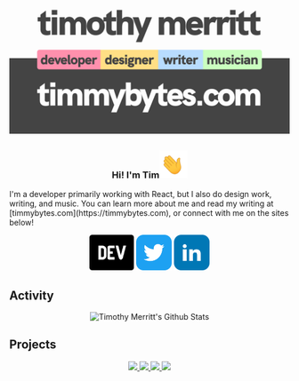 <div>
<div align="center">
<h1>
  <a href="https://timmybytes.com">
    <img src="timmybytes-Plain-Business-OG-Card.svg" alt="timmybytes logo" />
  </a>
</h1>
</div>

<div align="center">
<h3>Hi! I'm Tim<img src="./hand_wave.gif" width="50px" /></h3>
</div>
I'm a developer primarily working
with React, but I also do design work, writing, and music. You can learn more
about me and read my writing at [timmybytes.com](https://timmybytes.com), or
connect with me on the sites below!

<div>
  <p align="center">
    <a href="https://dev.to/timmybytes"><img src="./dev-community.svg" alt="DEV icon" width="auto" height="64px" /></a>
    <a href="https://twitter.com/timmybytes"><img src="./twitter-square-color.svg" alt="Twitter icon" width="auto" height="64px" /></a>
    <a href="https://www.linkedin.com/in/timmybytes"><img src="./linkedin-square-color.svg" alt="LinkedIn icon" width="auto" height="64px" /></a>
  </p>
</div>
<div>
  <h2>Activity</h2>
  <p align="center">
    <img src="https://github-readme-stats.vercel.app/api?username=timmybytes&show_icons=true&include_all_commits=true&line_height=35&custom_title=GitHub Stats&bg_color=ffdf85&text_color=333333&title_color=333333&icon_color=333333" alt="Timothy Merritt's Github Stats" />
  </p>
</div>
<div>
  <h2>Projects</h2>
  <p align="center">
    <a href="https://github.com/timmybytes/banquet">
      <img src="https://github-readme-stats.vercel.app/api/pin/?username=timmybytes&bg_color=ff90ad&text_color=333333&title_color=333333&icon_color=f6f6f6&repo=banquet" />
    </a>
    <a href="https://github.com/timmybytes/timmybytes-blog">
      <img src="https://github-readme-stats.vercel.app/api/pin/?username=timmybytes&bg_color=ffdf85&text_color=333333&title_color=333333&icon_color=f6f6f6&repo=timmybytes-blog" />
    </a>
    <a href="https://github.com/timmybytes/rational-design">
      <img src="https://github-readme-stats.vercel.app/api/pin/?username=timmybytes&bg_color=b8dcff&text_color=333333&title_color=333333&icon_color=f6f6f6&repo=rational-design" />
    </a>
        <a href="https://github.com/timmybytes/dotfiles">
      <img src="https://github-readme-stats.vercel.app/api/pin/?username=timmybytes&bg_color=caffbf&text_color=333333&title_color=333333&icon_color=f6f6f6&repo=dotfiles" />
    </a>
  </p>
</div>
